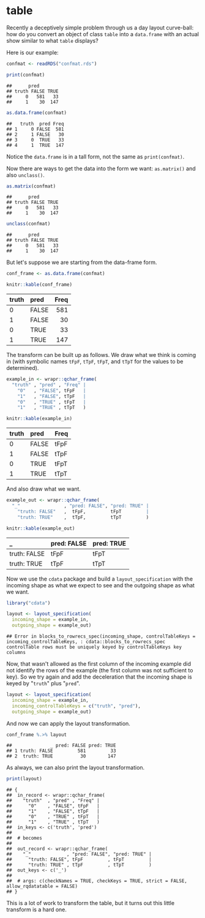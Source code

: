 table
================

Recently a deceptively simple problem through us a day layout curve-ball: how do you convert an object of class `table` into a `data.frame` with an actual show similar to what `table` displays?

Here is our example:

``` r
confmat <- readRDS("confmat.rds")

print(confmat)
```

    ##      pred
    ## truth FALSE TRUE
    ##     0   581   33
    ##     1    30  147

``` r
as.data.frame(confmat)
```

    ##   truth  pred Freq
    ## 1     0 FALSE  581
    ## 2     1 FALSE   30
    ## 3     0  TRUE   33
    ## 4     1  TRUE  147

Notice the `data.frame` is in a tall form, not the same as `print(confmat)`.

Now there are ways to get the data into the form we want: `as.matrix()` and also `unclass()`.

``` r
as.matrix(confmat)
```

    ##      pred
    ## truth FALSE TRUE
    ##     0   581   33
    ##     1    30  147

``` r
unclass(confmat)
```

    ##      pred
    ## truth FALSE TRUE
    ##     0   581   33
    ##     1    30  147

But let's suppose we are starting from the data-frame form.

``` r
conf_frame <- as.data.frame(confmat)

knitr::kable(conf_frame)
```

| truth | pred  |  Freq|
|:------|:------|-----:|
| 0     | FALSE |   581|
| 1     | FALSE |    30|
| 0     | TRUE  |    33|
| 1     | TRUE  |   147|

The transform can be built up as follows. We draw what we think is coming in (with symbolic names `tFpF`, `tTpF`, `tFpT`, and `tTpT` for the values to be determined).

``` r
example_in <- wrapr::qchar_frame(
  "truth" , "pred" , "Freq" |
    "0"   , "FALSE", tFpF   |
    "1"   , "FALSE", tTpF   |
    "0"   , "TRUE" , tFpT   |
    "1"   , "TRUE" , tTpT   )

knitr::kable(example_in)
```

| truth | pred  | Freq |
|:------|:------|:-----|
| 0     | FALSE | tFpF |
| 1     | FALSE | tTpF |
| 0     | TRUE  | tFpT |
| 1     | TRUE  | tTpT |

And also draw what we want.

``` r
example_out <- wrapr::qchar_frame(
  "_"                , "pred: FALSE", "pred: TRUE" |
    "truth: FALSE"   ,  tFpF,         tFpT         |
    "truth: TRUE"    ,  tTpF,         tTpT         )

knitr::kable(example_out)
```

| \_           | pred: FALSE | pred: TRUE |
|:-------------|:------------|:-----------|
| truth: FALSE | tFpF        | tFpT       |
| truth: TRUE  | tTpF        | tTpT       |

Now we use the `cdata` package and build a `layout_specification` with the incoming shape as what we expect to see and the outgoing shape as what we want.

``` r
library("cdata")

layout <- layout_specification(
  incoming_shape = example_in,
  outgoing_shape = example_out)
```

    ## Error in blocks_to_rowrecs_spec(incoming_shape, controlTableKeys = incoming_controlTableKeys, : cdata::blocks_to_rowrecs_spec controlTable rows must be uniquely keyed by controlTableKeys key columns

Now, that wasn't allowed as the first column of the incoming example did not identify the rows of the example (the first column was not sufficient to key). So we try again and add the deceleration that the incoming shape is keyed by "`truth`" plus "`pred`".

``` r
layout <- layout_specification(
  incoming_shape = example_in,
  incoming_controlTableKeys = c("truth", "pred"),
  outgoing_shape = example_out)
```

And now we can apply the layout transformation.

``` r
conf_frame %.>% layout
```

    ##              _ pred: FALSE pred: TRUE
    ## 1 truth: FALSE         581         33
    ## 2  truth: TRUE          30        147

As always, we can also print the layout transformation.

``` r
print(layout)
```

    ## {
    ##  in_record <- wrapr::qchar_frame(
    ##    "truth"  , "pred" , "Freq" |
    ##      "0"    , "FALSE", tFpF   |
    ##      "1"    , "FALSE", tTpF   |
    ##      "0"    , "TRUE" , tFpT   |
    ##      "1"    , "TRUE" , tTpT   )
    ##  in_keys <- c('truth', 'pred')
    ## 
    ##  # becomes
    ## 
    ##  out_record <- wrapr::qchar_frame(
    ##    "_"             , "pred: FALSE", "pred: TRUE" |
    ##      "truth: FALSE", tFpF         , tFpT         |
    ##      "truth: TRUE" , tTpF         , tTpT         )
    ##  out_keys <- c('_')
    ## 
    ##  # args: c(checkNames = TRUE, checkKeys = TRUE, strict = FALSE, allow_rqdatatable = FALSE)
    ## }

This is a lot of work to transform the table, but it turns out this little transform is a hard one.
